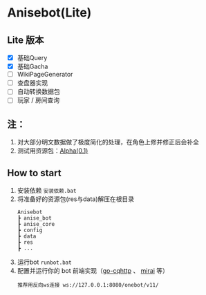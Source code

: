 # Anisebot(Lite)

## Lite 版本
 - [x] 基础Query
 - [x] 基础Gacha
 - [ ] WikiPageGenerator
 - [ ] 查盘器实现
 - [ ] 自动转换数据包
 - [ ] 玩家 / 房间查询

## 注：
   1. 对大部分明文数据做了极度简化的处理，在角色上修并修正后会补全
   2. 测试用资源包：[Alpha(0.1)](https://github.com/Gomacker/Anisebot/releases/tag/v0.1-alpha)


## How to start

1. 安装依赖 `安装依赖.bat`
2. 将准备好的资源包(res与data)解压在根目录
   ```
   Anisebot
   ┣ anise_bot
   ┣ anise_core
   ┣ config
   ┣ data
   ┣ res
   ┣ ...
   ```
3. 运行bot `runbot.bat`
4. 配置并运行你的 bot 前端实现（[go-cqhttp](https://github.com/Mrs4s/go-cqhttp) 、 [mirai](https://mirai.mamoe.net/) 等）
   ```
   推荐用反向ws连接 ws://127.0.0.1:8080/onebot/v11/
   ```

